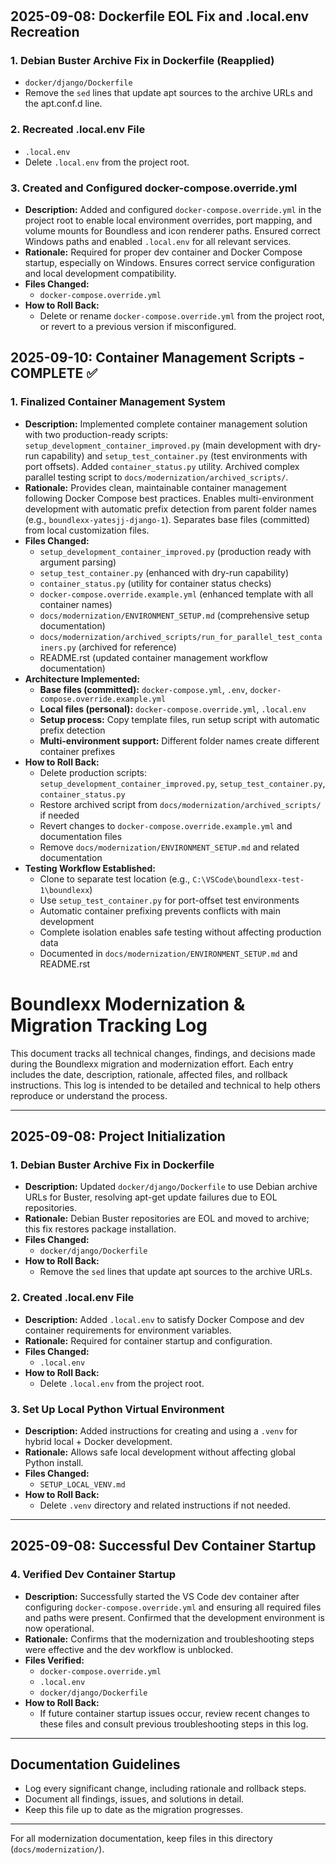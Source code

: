 #
## 2025-09-08: Dockerfile EOL Fix and .local.env Recreation

### 1. Debian Buster Archive Fix in Dockerfile (Reapplied)
  - `docker/django/Dockerfile`
  - Remove the `sed` lines that update apt sources to the archive URLs and the apt.conf.d line.

### 2. Recreated .local.env File
  - `.local.env`
  - Delete `.local.env` from the project root.

### 3. Created and Configured docker-compose.override.yml
- **Description:** Added and configured `docker-compose.override.yml` in the project root to enable local environment overrides, port mapping, and volume mounts for Boundless and icon renderer paths. Ensured correct Windows paths and enabled `.local.env` for all relevant services.
- **Rationale:** Required for proper dev container and Docker Compose startup, especially on Windows. Ensures correct service configuration and local development compatibility.
- **Files Changed:**
  - `docker-compose.override.yml`
- **How to Roll Back:**
  - Delete or rename `docker-compose.override.yml` from the project root, or revert to a previous version if misconfigured.

## 2025-09-10: Container Management Scripts - COMPLETE ✅

### 1. Finalized Container Management System
- **Description:** Implemented complete container management solution with two production-ready scripts: `setup_development_container_improved.py` (main development with dry-run capability) and `setup_test_container.py` (test environments with port offsets). Added `container_status.py` utility. Archived complex parallel testing script to `docs/modernization/archived_scripts/`.
- **Rationale:** Provides clean, maintainable container management following Docker Compose best practices. Enables multi-environment development with automatic prefix detection from parent folder names (e.g., `boundlexx-yatesjj-django-1`). Separates base files (committed) from local customization files.
- **Files Changed:**
  - `setup_development_container_improved.py` (production ready with argument parsing)
  - `setup_test_container.py` (enhanced with dry-run capability)
  - `container_status.py` (utility for container status checks)
  - `docker-compose.override.example.yml` (enhanced template with all container names)
  - `docs/modernization/ENVIRONMENT_SETUP.md` (comprehensive setup documentation)
  - `docs/modernization/archived_scripts/run_for_parallel_test_containers.py` (archived for reference)
  - README.rst (updated container management workflow documentation)
- **Architecture Implemented:**
  - **Base files (committed):** `docker-compose.yml`, `.env`, `docker-compose.override.example.yml`
  - **Local files (personal):** `docker-compose.override.yml`, `.local.env`
  - **Setup process:** Copy template files, run setup script with automatic prefix detection
  - **Multi-environment support:** Different folder names create different container prefixes
- **How to Roll Back:**
  - Delete production scripts: `setup_development_container_improved.py`, `setup_test_container.py`, `container_status.py`
  - Restore archived script from `docs/modernization/archived_scripts/` if needed
  - Revert changes to `docker-compose.override.example.yml` and documentation files
  - Remove `docs/modernization/ENVIRONMENT_SETUP.md` and related documentation
- **Testing Workflow Established:**
  - Clone to separate test location (e.g., `C:\VSCode\boundlexx-test-1\boundlexx`)
  - Use `setup_test_container.py` for port-offset test environments
  - Automatic container prefixing prevents conflicts with main development
  - Complete isolation enables safe testing without affecting production data
  - Documented in `docs/modernization/ENVIRONMENT_SETUP.md` and README.rst

# Boundlexx Modernization & Migration Tracking Log

This document tracks all technical changes, findings, and decisions made during the Boundlexx migration and modernization effort. Each entry includes the date, description, rationale, affected files, and rollback instructions. This log is intended to be detailed and technical to help others reproduce or understand the process.

---

## 2025-09-08: Project Initialization

### 1. Debian Buster Archive Fix in Dockerfile
- **Description:** Updated `docker/django/Dockerfile` to use Debian archive URLs for Buster, resolving apt-get update failures due to EOL repositories.
- **Rationale:** Debian Buster repositories are EOL and moved to archive; this fix restores package installation.
- **Files Changed:**
  - `docker/django/Dockerfile`
- **How to Roll Back:**
  - Remove the `sed` lines that update apt sources to the archive URLs.

### 2. Created .local.env File
- **Description:** Added `.local.env` to satisfy Docker Compose and dev container requirements for environment variables.
- **Rationale:** Required for container startup and configuration.
- **Files Changed:**
  - `.local.env`
- **How to Roll Back:**
  - Delete `.local.env` from the project root.

### 3. Set Up Local Python Virtual Environment
- **Description:** Added instructions for creating and using a `.venv` for hybrid local + Docker development.
- **Rationale:** Allows safe local development without affecting global Python install.
- **Files Changed:**
  - `SETUP_LOCAL_VENV.md`
- **How to Roll Back:**
  - Delete `.venv` directory and related instructions if not needed.

---

## 2025-09-08: Successful Dev Container Startup

### 4. Verified Dev Container Startup
- **Description:** Successfully started the VS Code dev container after configuring `docker-compose.override.yml` and ensuring all required files and paths were present. Confirmed that the development environment is now operational.
- **Rationale:** Confirms that the modernization and troubleshooting steps were effective and the dev workflow is unblocked.
- **Files Verified:**
  - `docker-compose.override.yml`
  - `.local.env`
  - `docker/django/Dockerfile`
- **How to Roll Back:**
  - If future container startup issues occur, review recent changes to these files and consult previous troubleshooting steps in this log.

---

## Documentation Guidelines
- Log every significant change, including rationale and rollback steps.
- Document all findings, issues, and solutions in detail.
- Keep this file up to date as the migration progresses.

---

For all modernization documentation, keep files in this directory (`docs/modernization/`).
